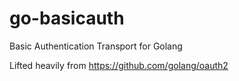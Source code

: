 # go-basicauth
Basic Authentication Transport for Golang

Lifted heavily from https://github.com/golang/oauth2
